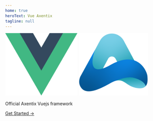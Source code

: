 ```yaml
---
home: true
heroText: Vue Axentix
tagline: null
---
```


<div class="hero">
  <div class="d-flex fx-center" >
    <img src="/img/vuejs-logo.svg" alt="vue" style="max-width:50%;" height="200" class="my-0 mx-3">
    <img src="/img/axentix.svg" alt="axentix" style="max-width:50%;" height="200" class="my-0 mx-3">
  </div>
  
  <p class="description">Official Axentix Vuejs framework</p>
  <p class="action">
    <a href="/getting-started.html" class="nav-link action-button">
      Get Started →
    </a>
  </p>
</div>
